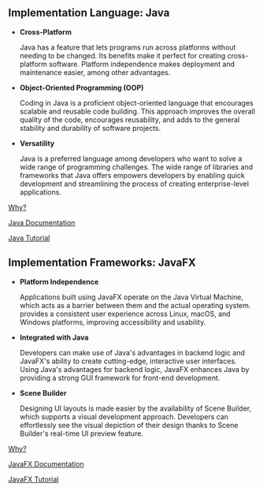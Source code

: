## Implementation Language: Java

- **Cross-Platform**

  Java has a feature that lets programs run across platforms without needing to be changed. Its benefits make it perfect for creating cross-platform software. Platform independence makes deployment and maintenance easier, among other advantages.  

- **Object-Oriented Programming (OOP)**

  Coding in Java is a proficient object-oriented language that encourages scalable and reusable code building. This approach improves the overall quality of the code, encourages reusability, and adds to the general stability and durability of software projects.

- **Versatility**
  
   Java is a preferred language among developers who want to solve a wide range of programming challenges. The wide range of libraries and frameworks that Java offers empowers developers by enabling quick development and streamlining the process of creating enterprise-level applications.

[Why?](https://www.java.com/en/download/help/whatis_java.html)

[Java Documentation](https://docs.oracle.com/en/java/)

[Java Tutorial](https://www.youtube.com/watch?v=drQK8ciCAjY)


## Implementation Frameworks: JavaFX

  - **Platform Independence**

    Applications built using JavaFX operate on the Java Virtual Machine, which acts as a barrier between them and the actual operating system. provides a consistent user experience across Linux, macOS, and Windows platforms, improving accessibility and usability.
     
  - **Integrated with Java**

    Developers can make use of Java's advantages in backend logic and JavaFX's ability to create cutting-edge, interactive user interfaces. Using Java's advantages for backend logic, JavaFX enhances Java by providing a strong GUI framework for front-end development.
  
  - **Scene Builder**
  
    Designing UI layouts is made easier by the availability of Scene Builder, which supports a visual development approach. Developers can effortlessly see the visual depiction of their design thanks to Scene Builder's real-time UI preview feature.

[Why?
](https://docs.oracle.com/javafx/2/overview/jfxpub-overview.htm#:~:text=JavaFX%20offers%20smooth%20graphics%20that,High%2Dperformance%20media%20engine.)

[JavaFX Documentation](https://www.oracle.com/java/technologies/downloads/)

[JavaFX Tutorial](https://www.javatpoint.com/javafx-tutorial)







  
    
